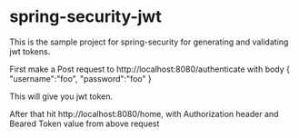 # spring-security-jwt
This is the sample project for spring-security for generating and validating jwt tokens.

First make a Post request to http://localhost:8080/authenticate
with body 
{
	"username":"foo",
	"password":"foo"
}

This will give you jwt token.

After that hit http://localhost:8080/home, with Authorization header and Beared Token value from above request
